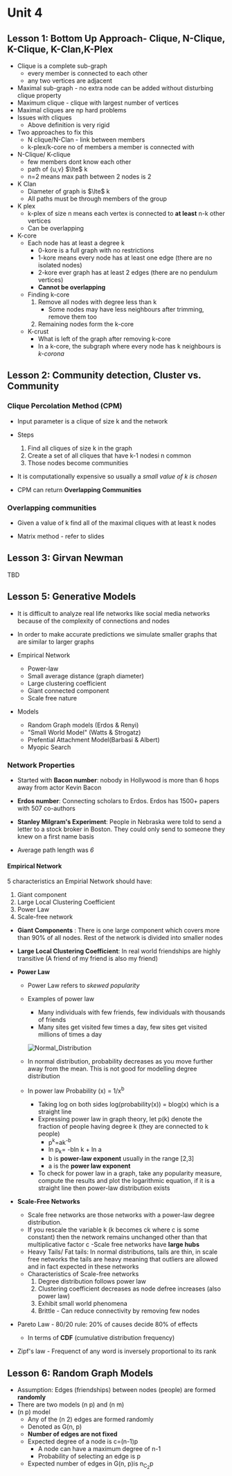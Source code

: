 # Unit 4

## Lesson 1: Bottom Up Approach- Clique, N-Clique, K-Clique, K-Clan,K-Plex

- Clique is a complete sub-graph
    - every member is connected to each other
    - any two vertices are adjacent
- Maximal sub-graph - no extra node can be added without disturbing clique property
- Maximum clique - clique with largest number of vertices
- Maximal cliques are np hard problems
- Issues with cliques
    - Above definition is very rigid
- Two approaches to fix this
    - N clique/N-Clan - link between members
    - k-plex/k-core no of members a member is connected with
- N-Clique/ K-clique
    - few members dont know each other
    - path of {u,v} $\lte$ k
    - n=2 means max path between 2 nodes is 2
- K Clan
    - Diameter of graph is $\lte$ k
    - All paths must be through members of the group
- K plex
    - k-plex of size n means each vertex is connected to **at least** n-k other vertices
    - Can be overlapping
- K-core
    - Each node has at least a degree k
        - 0-kore is a full graph with no restrictions
        - 1-kore means every node has at least one edge (there are no isolated nodes)
        - 2-kore ever graph has at least 2 edges (there are no pendulum vertices)
        - **Cannot be overlapping**
    - Finding k-core
        1. Remove all nodes with degree less than k
            - Some nodes may have less neighbours after trimming,  remove them too
        2.  Remaining nodes form the k-core
    - K-crust 
        - What is left of the graph after removing k-core
        - In a k-core, the subgraph where every node has k neighbours is _k-corona_

## Lesson 2: Community detection, Cluster vs. Community

### Clique Percolation Method (CPM)

- Input parameter is a clique of size k and the network

- Steps
    1. Find all cliques of size k in the graph
    2. Create a set of all cliques that have k-1 nodesi n common
    3. Those nodes become communities
- It is computationally expensive so usually a _small value of k is chosen_

- CPM can return **Overlapping Communities**

### Overlapping communities

- Given a value of k find all of the maximal cliques with at least k nodes

- Matrix method - refer to slides

## Lesson 3: Girvan Newman

TBD


## Lesson 5: Generative Models

- It is difficult to analyze real life networks like social media networks because of the complexity of connections and nodes

- In order to make accurate predictions we simulate smaller graphs that are similar to larger graphs


- Empirical Network 
    - Power-law
    - Small average distance (graph diameter)
    - Large clustering coefficient
    - Giant connected component
    - Scale free nature
- Models
    - Random Graph models (Erdos & Renyi)
    - "Small World Model" (Watts & Strogatz)
    - Prefential Attachment Model(Barbasi & Albert)
    - Myopic Search

### Network Properties

- Started with **Bacon number**: nobody in Hollywood is more than 6 hops away from actor Kevin Bacon

- **Erdos number**: Connecting scholars to Erdos. Erdos has 1500+ papers with 507 co-authors

- **Stanley Milgram's Experiment**: People in Nebraska were told to send a letter to a stock broker in Boston. They could only send to someone they knew on a first name basis

- Average path length was _6_

#### Empirical Network

5 characteristics an Empirial Network should have:

1. Giant component
2. Large Local Clustering Coefficient
3. Power Law
4. Scale-free network

- **Giant Components** : There is one large component which covers more than 90% of all nodes. Rest of the network is divided into smaller nodes

- **Large Local Clustering Coefficient**: In real world friendships are highly transitive (A friend of my friend is also my friend)

- **Power Law**
    - Power Law refers to _skewed popularity_
    - Examples of power law
        - Many individuals with few friends, few individuals with thousands of friends
        - Many sites get visited few times a day, few sites get visited millions of times a day
        
        ![Normal_Distribution](Normal_Distribution.PNG "Normal Distribution")

    - In normal distribution, probability decreases as you move further away from the mean. This is not good for modelling degree distribution

    - In power law Probability (x) = 1/x<sup>b</sup>

        - Taking log on both sides log(probability(x)) = blog(x) which is a straight line
        - Expressing power law in graph theory, let p(k) denote the fraction of people having degree k (they are connected to k people)
            - p<sup>k</sup>=ak<sup>-b</sub>
            - ln p<sub>k</sub>= -bln k + ln a
            - b is **power-law exponent** usually in the range [2,3]
            - a is the **power law exponent**
        - To check for power law in a graph, take any popularity measure, compute the results and plot the logarithmic equation, if it is a straight line then power-law distribution exists

- **Scale-Free Networks**
    - Scale free networks are those networks with a power-law degree distribution.
    - If you rescale the variable k (k becomes ck where c is some constant) then the network remains unchanged other than that multiplicative factor c
    -Scale free networks have **large hubs**
    - Heavy Tails/ Fat tails: In normal distributions, tails are thin, in scale free networks the tails are heavy meaning that outliers are allowed and in fact expected in these networks
    - Characteristics of Scale-free networks
        1. Degree distribution follows power law
        2. Clustering coefficient decreases as node defree increases (also power law)
        3. Exhibit small world phenomena
        4. Brittle - Can reduce connectivity by removing few nodes
- Pareto Law - 80/20 rule: 20% of causes decide 80% of effects
    - In terms of **CDF** (cumulative distribution frequency)
- Zipf's law - Frequenct of any word is inversely proportional to its rank


## Lesson 6: Random Graph Models

- Assumption: Edges (friendships) between nodes (people) are formed **randomly**
- There are two models (n p) and (n m)
- (n p) model
    - Any of the (n 2) edges are formed randomly
    - Denoted as G(n, p)
    - **Number of edges are not fixed**
    - Expected degree of a node is c=(n-1)p
        - A node can have a maximum degree of n-1
        - Probability of selecting an edge is p
    - Expected number of edges in G(n, p)is n<sub>C<sub>2</sub></sub>p






